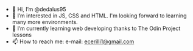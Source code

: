 - 👋 Hi, I’m @dedalus95
- 👀 I’m interested in JS, CSS and HTML. I'm looking forward to learning many more environments.
- 🌱 I’m currently learning web developing thanks to The Odin Project lessons
- 📫 How to reach me:
e-mail: ecerilli1@gmail.com
